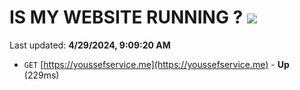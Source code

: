 # IS MY WEBSITE RUNNING ? [![](https://img.shields.io/static/v1?label=Sponsor&message=%E2%9D%A4&logo=GitHub&color=%23fe8e86)](https://github.com/sponsors/<username>)

Last updated: **4/29/2024, 9:09:20 AM**

- `GET` [https://youssefservice.me](https://youssefservice.me) - **Up** (229ms)
